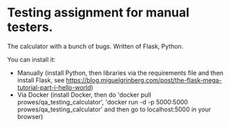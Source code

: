 # Testing assignment for manual testers.
The calculator with a bunch of bugs.
Written of Flask, Python.

You can install it:
* Manually (install Python, then libraries via the requirements file and then install Flask, see https://blog.miguelgrinberg.com/post/the-flask-mega-tutorial-part-i-hello-world)
* Via Docker (install Docker, then do 'docker pull prowes/qa_testing_calculator', 'docker run -d -p 5000:5000 prowes/qa_testing_calculator' and then go to localhost:5000 in your browser)
